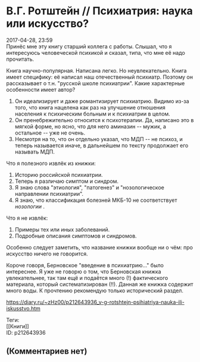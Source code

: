 В.Г. Ротштейн // Психиатрия: наука или искусство?
=================================================

  
2017-04-28, 23:59  
 Принёс мне эту книгу старший коллега с работы. Слышал, что я интересуюсь человеческой психикой и сказал, типа, что мне её надо прочитать.   
   
 Книга научно-популярная. Написана легко. Но неувлекательно. Книга имеет специфику: её написал наш отечественный психиатр. Поэтому он рассказывает о т.н. "русской школе психиатрии". Какие характерные особенности имеет автор?   
   
 1. Он идеализирует и даже романтизирует психиатрию. Видимо из-за того, что книга нацелена как раз на улучшение отношения населения к психическим больным и к психиатрии в целом.   
 2. Он пренебрежительно относится к психотерапии. Да, написано это в мягкой форме, но ясно, что для него аминазин -- мужик, а остальное -- уже не очень.   
 3. Несмотря на то, что он отдельно указал, что МДП -- не психоз, и теперь называется иначе, в дальнейшем по тексту продолжает его называть МДП.   
   
 Что я полезного извлёк из книжки:   
   
 1. Историю российской психиатрии.   
 2. Теперь я различаю симптом и синдром.   
 3. Я знаю слова "этиология", "патогенез" и "нозологическое направлении психиатрии".   
 3. Я знаю, что классификация болезней МКБ-10 не соответствует  *нозологии*  .   
   
 Что я не извлёк:   
   
 1. Примеры тех или иных заболеваний.   
 2. Подробные описания симптомов и синдромов.   
   
 Особенно следует заметить, что название книжки вообще ни о чём: про искусство ничего не говорится.   
   
 Короче говоря, Берновское "введение в психиатрию..." было интереснее. Я уже не говорю о том, что Берновская книжка увлекательнее, так там ещё и подаётся много (!) фактического материала, который систематизирован (!!). Данная же книжка содержит много воды. К прочтению рекомендую только исторический раздел.   
  
<https://diary.ru/~zHz00/p212643936_v-g-rotshtejn-psihiatriya-nauka-ili-iskusstvo.htm>  
  
Теги:  
[[Книги]]  
ID: p212643936  


(Комментариев нет)
------------------